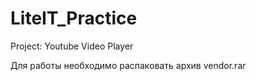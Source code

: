 # LiteIT_Practice

Project: Youtube Video Player

Для работы необходимо распаковать архив vendor.rar
